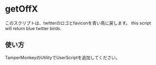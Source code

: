 # getOffX

このスクリプトは、twitterのロゴとfaviconを青い鳥に戻します。
this script will return blue twitter birds.


## 使い方

TamperMonkeyのUtilityでUserScriptを追加してください。
